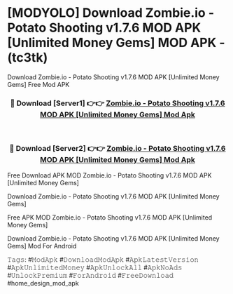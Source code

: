 # [MODYOLO] Download Zombie.io - Potato Shooting v1.7.6 MOD APK [Unlimited Money Gems] MOD APK - (tc3tk)
Download Zombie.io - Potato Shooting v1.7.6 MOD APK [Unlimited Money Gems] Free Mod APK

<div align="center">
<h3>🔴 Download [Server1] 👉👉 <a href="https://apk-comot.site?title=Zombie.io_-_Potato_Shooting_v1.7.6_MOD_APK_[Unlimited_Money_Gems]">Zombie.io - Potato Shooting v1.7.6 MOD APK [Unlimited Money Gems] Mod Apk</a></h3><br>

<h3>🔴 Download [Server2] 👉👉 <a href="https://apk-comot.site?title=Zombie.io_-_Potato_Shooting_v1.7.6_MOD_APK_[Unlimited_Money_Gems]">Zombie.io - Potato Shooting v1.7.6 MOD APK [Unlimited Money Gems] Mod Apk</a></h3>
</div>


Free Download APK MOD Zombie.io - Potato Shooting v1.7.6 MOD APK [Unlimited Money Gems]

Download Zombie.io - Potato Shooting v1.7.6 MOD APK [Unlimited Money Gems] 

Free APK MOD Zombie.io - Potato Shooting v1.7.6 MOD APK [Unlimited Money Gems] 

Download Zombie.io - Potato Shooting v1.7.6 MOD APK [Unlimited Money Gems] Mod For Android

𝚃𝚊𝚐𝚜: #𝙼𝚘𝚍𝙰𝚙𝚔 #𝙳𝚘𝚠𝚗𝚕𝚘𝚊𝚍𝙼𝚘𝚍𝙰𝚙𝚔 #𝙰𝚙𝚔𝙻𝚊𝚝𝚎𝚜𝚝𝚅𝚎𝚛𝚜𝚒𝚘𝚗 #𝙰𝚙𝚔𝚄𝚗𝚕𝚒𝚖𝚒𝚝𝚎𝚍𝙼𝚘𝚗𝚎𝚢 #𝙰𝚙𝚔𝚄𝚗𝚕𝚘𝚌𝚔𝙰𝚕𝚕 #𝙰𝚙𝚔𝙽𝚘𝙰𝚍𝚜 #𝚄𝚗𝚕𝚘𝚌𝚔𝙿𝚛𝚎𝚖𝚒𝚞𝚖 #𝙵𝚘𝚛𝙰𝚗𝚍𝚛𝚘𝚒𝚍 #𝙵𝚛𝚎𝚎𝙳𝚘𝚠𝚗𝚕𝚘𝚊𝚍 #home_design_mod_apk